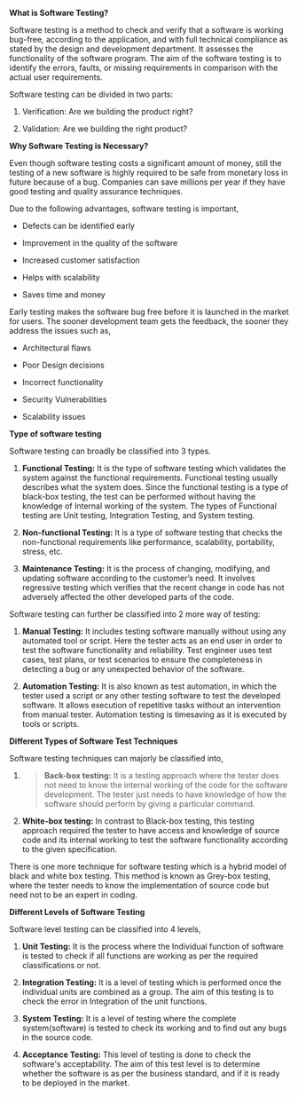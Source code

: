 **What is Software Testing?**

Software testing is a method to check and verify that a software is
working bug-free, according to the application, and with full technical
compliance as stated by the design and development department. It
assesses the functionality of the software program. The aim of the
software testing is to identify the errors, faults, or missing
requirements in comparison with the actual user requirements.

Software testing can be divided in two parts:

1.  Verification: Are we building the product right?

2.  Validation: Are we building the right product?

**Why Software Testing is Necessary?**

Even though software testing costs a significant amount of money, still
the testing of a new software is highly required to be safe from
monetary loss in future because of a bug. Companies can save millions
per year if they have good testing and quality assurance techniques.

Due to the following advantages, software testing is important,

  - Defects can be identified early

  - Improvement in the quality of the software

  - Increased customer satisfaction

  - Helps with scalability

  - Saves time and money

Early testing makes the software bug free before it is launched in the
market for users. The sooner development team gets the feedback, the
sooner they address the issues such as,

  - Architectural flaws

  - Poor Design decisions

  - Incorrect functionality

  - Security Vulnerabilities

  - Scalability issues

**Type of software testing**

Software testing can broadly be classified into 3 types.

1.  **Functional Testing:** It is the type of software testing which
    validates the system against the functional requirements. Functional
    testing usually describes what the system does. Since the functional
    testing is a type of black-box testing, the test can be performed
    without having the knowledge of Internal working of the system. The
    types of Functional testing are Unit testing, Integration Testing,
    and System testing.

2.  **Non-functional Testing:** It is a type of software testing that
    checks the non-functional requirements like performance,
    scalability, portability, stress, etc.

3.  **Maintenance Testing:** It is the process of changing, modifying,
    and updating software according to the customer’s need. It involves
    regressive testing which verifies that the recent change in code has
    not adversely affected the other developed parts of the code.

Software testing can further be classified into 2 more way of testing:

1.  **Manual Testing:** It includes testing software manually without
    using any automated tool or script. Here the tester acts as an end
    user in order to test the software functionality and reliability.
    Test engineer uses test cases, test plans, or test scenarios to
    ensure the completeness in detecting a bug or any unexpected
    behavior of the software.

2.  **Automation Testing:** It is also known as test automation, in
    which the tester used a script or any other testing software to test
    the developed software. It allows execution of repetitive tasks
    without an intervention from manual tester. Automation testing is
    timesaving as it is executed by tools or scripts.

**Different Types of Software Test Techniques**

Software testing techniques can majorly be classified into,

1.  > **Back-box testing:** It is a testing approach where the tester
    > does not need to know the internal working of the code for the
    > software development. The tester just needs to have knowledge of
    > how the software should perform by giving a particular command.

2.  **White-box testing:** In contrast to Black-box testing, this
    testing approach required the tester to have access and knowledge of
    source code and its internal working to test the software
    functionality according to the given specification.

There is one more technique for software testing which is a hybrid model
of black and white box testing. This method is known as
<span class="underline">Grey-box testing</span>, where the tester needs
to know the implementation of source code but need not to be an expert
in coding.

**Different Levels of Software Testing**

Software level testing can be classified into 4 levels,

1.  **Unit Testing:** It is the process where the Individual function of
    software is tested to check if all functions are working as per the
    required classifications or not.

2.  **Integration Testing:** It is a level of testing which is performed
    once the individual units are combined as a group. The aim of this
    testing is to check the error in Integration of the unit functions.

3.  **System Testing:** It is a level of testing where the complete
    system(software) is tested to check its working and to find out any
    bugs in the source code.

4.  **Acceptance Testing:** This level of testing is done to check the
    software's acceptability. The aim of this test level is to determine
    whether the software is as per the business standard, and if it is
    ready to be deployed in the market.
